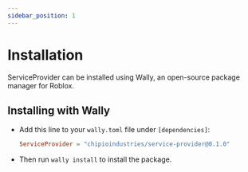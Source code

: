 ```yaml
---
sidebar_position: 1
---
```


# Installation

ServiceProvider can be installed using Wally, an open-source package manager for Roblox.

## Installing with Wally

* Add this line to your `wally.toml` file under `[dependencies]`:

	```toml
	ServiceProvider = "chipioindustries/service-provider@0.1.0"
	```

* Then run `wally install` to install the package.
